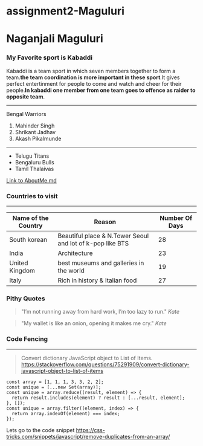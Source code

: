 # assignment2-Maguluri
# Naganjali Maguluri
### My Favorite sport is Kabaddi 
Kabaddi is a team sport in which seven members together to form a team.**the team coordination is more important in these sport**.It gives perfect entertinment for people to come and watch and cheer for their people.**In kabaddi one member from one team goes to offence as raider to opposite team**.

-----------

Bengal Warriors

1. Mahinder Singh
2. Shrikant Jadhav
3. Akash Pikalmunde

-----------

* Telugu Titans
* Bengaluru Bulls
* Tamil Thalaivas


[Link to AboutMe.md](https://github.com/anjalimaguluri/assignment2-Maguluri/blob/main/AboutMe.md) 

### Countries to visit
--------------
| Name of the Country | Reason | Number Of Days|
| ----------| ------| ------|
| South korean | Beautiful place & N.Tower Seoul and lot of k-pop like BTS |28|
| India | Architecture |23|
| United Kingdom | best museums and galleries in the world | 19|
| Italy | Rich in history & Italian food | 27 |

### Pithy Quotes

> "I’m not running away from hard work, I’m too lazy to run."  *Kate*


> "My wallet is like an onion, opening it makes me cry."  *Kate*

### Code Fencing
---------------
> Convert dictionary JavaScript object to List of Items. <https://stackoverflow.com/questions/75291909/convert-dictionary-javascript-object-to-list-of-items>

```
const array = [1, 1, 1, 3, 3, 2, 2];
const unique = [...new Set(array)];
const unique = array.reduce((result, element) => {
  return result.includes(element) ? result : [...result, element];
}, []);
const unique = array.filter((element, index) => {
  return array.indexOf(element) === index;
});

```
Lets go to the code snippet <https://css-tricks.com/snippets/javascript/remove-duplicates-from-an-array/>